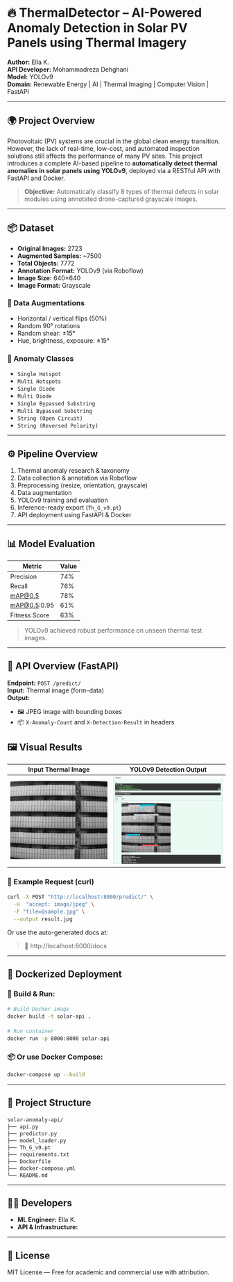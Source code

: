 # 🔥 ThermalDetector – AI-Powered Anomaly Detection in Solar PV Panels using Thermal Imagery

**Author:** Ella K.  
**API Developer:** Mohammadreza Dehghani  
**Model:** YOLOv9  
**Domain:** Renewable Energy | AI | Thermal Imaging | Computer Vision | FastAPI

---

## 🌍 Project Overview

Photovoltaic (PV) systems are crucial in the global clean energy transition. However, the lack of real-time, low-cost, and automated inspection solutions still affects the performance of many PV sites. This project introduces a complete AI-based pipeline to **automatically detect thermal anomalies in solar panels using YOLOv9**, deployed via a RESTful API with FastAPI and Docker.

> **Objective:** Automatically classify 8 types of thermal defects in solar modules using annotated drone-captured grayscale images.

---

## 📦 Dataset

- **Original Images:** 2723  
- **Augmented Samples:** ~7500  
- **Total Objects:** 7772  
- **Annotation Format:** YOLOv9 (via Roboflow)  
- **Image Size:** 640×640  
- **Image Format:** Grayscale

### 🔄 Data Augmentations

- Horizontal / vertical flips (50%)  
- Random 90° rotations  
- Random shear: ±15°  
- Hue, brightness, exposure: ±15°  

### 🧪 Anomaly Classes

- `Single Hotspot`  
- `Multi Hotspots`  
- `Single Diode`  
- `Multi Diode`  
- `Single Bypassed Substring`  
- `Multi Bypassed Substring`  
- `String (Open Circuit)`  
- `String (Reversed Polarity)`

---

## ⚙️ Pipeline Overview

1. Thermal anomaly research & taxonomy  
2. Data collection & annotation via Roboflow  
3. Preprocessing (resize, orientation, grayscale)  
4. Data augmentation  
5. YOLOv9 training and evaluation  
6. Inference-ready export (`Th_G_v9.pt`)  
7. API deployment using FastAPI & Docker  

---

## 📊 Model Evaluation

| Metric           | Value |
|------------------|-------|
| Precision        | 74%   |
| Recall           | 76%   |
| mAP@0.5          | 78%   |
| mAP@0.5:0.95     | 61%   |
| Fitness Score    | 63%   |

> YOLOv9 achieved robust performance on unseen thermal test images.

---

## 🧠 API Overview (FastAPI)

**Endpoint:** `POST /predict/`  
**Input:** Thermal image (form-data)  
**Output:**  
- 🖼️ JPEG image with bounding boxes  
- 📦 `X-Anomaly-Count` and `X-Detection-Result` in headers

## 🖼️ Visual Results

| Input Thermal Image | YOLOv9 Detection Output |
|---------------------|-------------------------|
| ![Input](assets/INPUT.jpg) | ![Output](assets/OUTPUT.png) |

### 🔁 Example Request (curl)

```bash
curl -X POST "http://localhost:8000/predict/" \
  -H  "accept: image/jpeg" \
  -F "file=@sample.jpg" \
  --output result.jpg
```

Or use the auto-generated docs at:

> 🔗 http://localhost:8000/docs

---

## 🐳 Dockerized Deployment

### 🔧 Build & Run:

```bash
# Build Docker image
docker build -t solar-api .

# Run container
docker run -p 8000:8000 solar-api
```

### 📦 Or use Docker Compose:

```bash
docker-compose up --build
```

---

## 📁 Project Structure

```
solar-anomaly-api/
├── api.py
├── predictor.py
├── model_loader.py
├── Th_G_v9.pt
├── requirements.txt
├── Dockerfile
├── docker-compose.yml
└── README.md
```

---

## 👨‍💻 Developers

- **ML Engineer:** Ella K.  
- **API & Infrastructure:**

---

## 📜 License

MIT License — Free for academic and commercial use with attribution.
```
